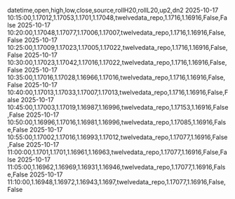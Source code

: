 datetime,open,high,low,close,source,rollH20,rollL20,up2,dn2
2025-10-17 10:15:00,1.17012,1.17053,1.1701,1.17048,twelvedata_repo,1.1716,1.16916,False,False
2025-10-17 10:20:00,1.17048,1.17077,1.17006,1.17007,twelvedata_repo,1.1716,1.16916,False,False
2025-10-17 10:25:00,1.17009,1.17023,1.17005,1.17022,twelvedata_repo,1.1716,1.16916,False,False
2025-10-17 10:30:00,1.17023,1.17042,1.17016,1.17022,twelvedata_repo,1.1716,1.16916,False,False
2025-10-17 10:35:00,1.17016,1.17028,1.16966,1.17016,twelvedata_repo,1.1716,1.16916,False,False
2025-10-17 10:40:00,1.17013,1.17033,1.17007,1.17013,twelvedata_repo,1.1716,1.16916,False,False
2025-10-17 10:45:00,1.17003,1.17019,1.16987,1.16996,twelvedata_repo,1.17153,1.16916,False,False
2025-10-17 10:50:00,1.16996,1.17016,1.16981,1.16996,twelvedata_repo,1.17085,1.16916,False,False
2025-10-17 10:55:00,1.17002,1.17016,1.16993,1.17012,twelvedata_repo,1.17077,1.16916,False,False
2025-10-17 11:00:00,1.1701,1.1701,1.16961,1.16963,twelvedata_repo,1.17077,1.16916,False,False
2025-10-17 11:05:00,1.16962,1.16969,1.16931,1.16946,twelvedata_repo,1.17077,1.16916,False,False
2025-10-17 11:10:00,1.16948,1.16972,1.16943,1.1697,twelvedata_repo,1.17077,1.16916,False,False
